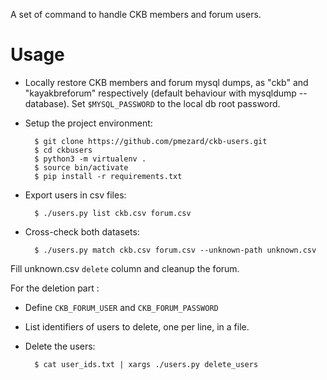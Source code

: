 A set of command to handle CKB members and forum users.

# Usage

- Locally restore CKB members and forum mysql dumps, as "ckb" and
  "kayakbreforum" respectively (default behaviour with mysqldump --database).
  Set `$MYSQL_PASSWORD` to the local db root password.
- Setup the project environment:

        $ git clone https://github.com/pmezard/ckb-users.git
        $ cd ckbusers
        $ python3 -m virtualenv .
        $ source bin/activate
        $ pip install -r requirements.txt

- Export users in csv files:

        $ ./users.py list ckb.csv forum.csv

- Cross-check both datasets:

        $ ./users.py match ckb.csv forum.csv --unknown-path unknown.csv

Fill unknown.csv `delete` column and cleanup the forum.

For the deletion part :

- Define `CKB_FORUM_USER` and `CKB_FORUM_PASSWORD`
- List identifiers of users to delete, one per line, in a file.
- Delete the users:

        $ cat user_ids.txt | xargs ./users.py delete_users
